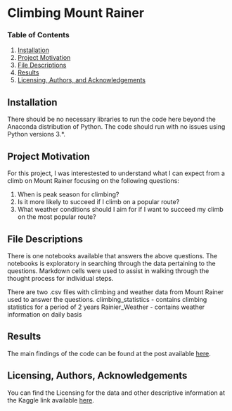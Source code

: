 # Climbing Mount Rainer

### Table of Contents

1. [Installation](#installation)
2. [Project Motivation](#motivation)
3. [File Descriptions](#files)
4. [Results](#results)
5. [Licensing, Authors, and Acknowledgements](#licensing)

## Installation <a name="installation"></a>

There should be no necessary libraries to run the code here beyond the Anaconda distribution of Python.  The code should run with no issues using Python versions 3.*.

## Project Motivation<a name="motivation"></a>

For this project, I was interestested to understand what I can expect from a climb on Mount Rainer focusing on the following questions:

1. When is peak season for climbing?
2. Is it more likely to succeed if I climb on a popular route?
3. What weather conditions should I aim for if I want to succeed my climb on the most popular route?

## File Descriptions <a name="files"></a>

There is one notebooks available that answers the above questions.  The notebooks is exploratory in searching through the data pertaining to the questions.  Markdown cells were used to assist in walking through the thought process for individual steps.  

There are two .csv files with climbing and weather data from Mount Rainer used to answer the questions.
climbing_statistics - contains climbing statistics for a period of 2 years
Rainier_Weather - contains weather information on daily basis

## Results<a name="results"></a>

The main findings of the code can be found at the post available [here](https://medium.com/@daniel.engstrom89/peak-your-trip-to-mount-rainer-ca3f8f4d8102).

## Licensing, Authors, Acknowledgements<a name="licensing"></a>

You can find the Licensing for the data and other descriptive information at the Kaggle link available [here](https://www.kaggle.com/codersree/mount-rainier-weather-and-climbing-data). 
